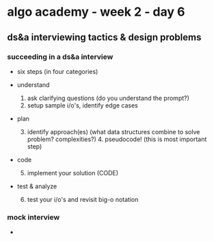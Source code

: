 # algo academy - week 2 - day 6

## ds&a interviewing tactics & design problems

### succeeding in a ds&a interview

- six steps (in four categories)

- understand

  1. ask clarifying questions (do you understand the prompt?)
  2. setup sample i/o's, identify edge cases

- plan

  3. identify approach(es) (what data structures combine to solve problem? complexities?) 4. pseudocode! (this is most important step)

- code

  5. implement your solution (CODE)

- test & analyze

  6. test your i/o's and revisit big-o notation

### mock interview

-
